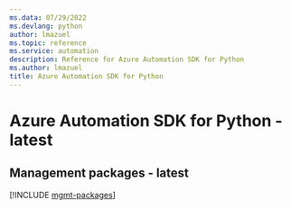 ```yaml
---
ms.data: 07/29/2022
ms.devlang: python
author: lmazuel
ms.topic: reference
ms.service: automation
description: Reference for Azure Automation SDK for Python
ms.author: lmazuel
title: Azure Automation SDK for Python
---
```

# Azure Automation SDK for Python - latest

## Management packages - latest
[!INCLUDE [mgmt-packages](automation-mgmt-index.md)]